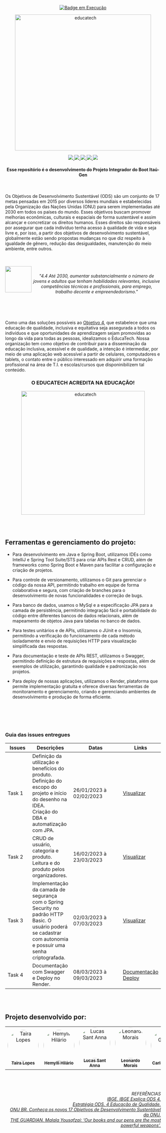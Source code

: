 <p align="center">
    <a href="https://github.com/wbeize">
        <img alt="Badge em Execução" src="https://img.shields.io/badge/status%20-em%20execução-1abc9c.svg" />
    </a>
    </p>
     <p align="center">
     <img width="440px" src="https://user-images.githubusercontent.com/114694450/223731340-1c581e0e-9175-42ea-9003-1c1442727730.png" align="center" alt="educatech" />
    <p align="center">
      <a href="https://github.com/itau-gen">
        <img src="https://img.shields.io/badge/Java-ED8B00?style=for-the-badge&logo=openjdk&logoColor=white" />
      </a>
      <a href="https://github.com/itau-gen">
        <img src="https://img.shields.io/badge/Spring-6DB33F?style=for-the-badge&logo=spring&logoColor=white" />
       </a>
      <a href="https://github.com/itau-gen">
        <img src="https://img.shields.io/badge/MySQL-005C84?style=for-the-badge&logo=mysql&logoColor=white" />
      </a>
      <a href="https://github.com/itau-gen">
        <img src="https://img.shields.io/badge/PostgreSQL-316192?style=for-the-badge&logo=postgresql&logoColor=white" />
      </a>
      <a href="https://github.com/itau-gen">
        <img src="https://img.shields.io/badge/Hibernate-59666C?style=for-the-badge&logo=Hibernate&logoColor=white" />
    </a>
  <br/>
</p>


<h4 align="center">
Esse repositório é o desenvolvimento do Projeto Integrador do Boot Itaú-Gen
</h4>

<br><br>
Os Objetivos de Desenvolvimento Sustentável (ODS) são um conjunto de 17 metas pensadas em 2015 por diversos líderes mundiais e estabelecidas pela Organização das Nações Unidas (ONU) para serem implementadas até 2030 em todos os países do mundo. Esses objetivos buscam promover melhorias econômicas, culturais e espaciais de forma sustentável e assim alcançar e concretizar os direitos humanos. Esses direitos são responsáveis por assegurar que cada indivíduo tenha acesso à qualidade de vida e seja livre e, por isso, a partir dos objetivos de desenvolvimento sustentável, globalmente estão sendo propostas mudanças no que diz respeito à igualdade de gênero, redução das desigualdades, manutenção do meio ambiente, entre outros.
<br><br><br>

<td width="85px">
  <img src="https://www.ipea.gov.br/ods/img/ods4.gif" height="85" align="left"/>
    <td>
      <h6 align="center">
          <br>
          "4.4 Até 2030, aumentar substancialmente o número de jovens e adultos que tenham habilidades relevantes, inclusive competências técnicas e profissionais, para emprego, trabalho decente e empreendedorismo."
        </h6>
</tr>
<br><br><br>

<h7 align="right">
Como uma das soluções possíveis ao <a target="_blank" href="https://www.ipea.gov.br/ods/ods4.html">Objetivo 4</a>, que estabelece que uma educação de qualidade, inclusiva e equitativa seja assegurada a todos os indivíduos e que oportunidades de aprendizagem sejam promovidas ao longo da vida para todas as pessoas, idealizamos o EducaTech. Nossa organização tem como objetivo de contribuir para a disseminação da educação inclusiva, acessível e de qualidade, a intenção é intermediar, por meio de uma aplicação web acessível a partir de celulares, computadores e tablets, o contato entre o público interessado em adquirir uma formação profissional na área de T.I. e escolas/cursos que disponinibilizem tal conteúdo.
    </td>
    </h7>
        <h3 align="center">
            O EDUCATECH ACREDITA NA EDUCAÇÃO!
    </h3>
     <p align="center">
     <img width="400px" src="https://user-images.githubusercontent.com/114694450/224081896-64d41e02-fc3c-42dc-8e7a-29f886112ea7.png" align="center" alt="educatech" />
    </p>
    </td>
</tr>

<br><br>
## Ferramentas e gerenciamento do projeto:

* Para desenvolvimento em Java e Spring Boot, utilizamos IDEs como IntelliJ e Spring Tool Suite/STS para criar APIs Rest e CRUD, além de frameworks como Spring Boot e Maven para facilitar a configuração e criação de projetos.

* Para controle de versionamento, utilizamos o Git para gerenciar o código da nossa API, permitindo trabalho em equipe de forma colaborativa e segura, com criação de branches para o desenvolvimento de novas funcionalidades e correção de bugs.

* Para banco de dados, usamos o MySql e a especificação JPA para a camada de persistência, permitindo integração fácil e portabilidade do código entre diferentes bancos de dados relacionais, além de mapeamento de objetos Java para tabelas no banco de dados.

* Para testes unitários e de APIs, utilizamos o JUnit e o Insomnia, permitindo a verificação do funcionamento de cada método isoladamente e envio de requisições HTTP para visualização simplificada das respostas.

* Para documentação e teste de APIs REST, utilizamos o Swagger, permitindo definição de estrutura de requisições e respostas, além de exemplos de utilização, garantindo qualidade e padronização nos projetos.

* Para deploy de nossas aplicações, utilizamos o Render, plataforma que permite implementação gratuita e oferece diversas ferramentas de monitoramento e gerenciamento, criando e gerenciando ambientes de desenvolvimento e produção de forma eficiente.

<br><br><br><br>
<section id="issues">
       <h3>Guia das issues entregues</h3>
       <table>
              <thead>
                     <th width=85px>Issues</th>
                     <th>Descrições</th>
                     <th width=225px>Datas</th>
                     <th>Links</th>
              </thead>
              <tbody>
                     <tr>
                       <p align="center"><td>Task 1</td></p>
                            <td>Definição da utilização e benefícios do produto.
                              <br>Definição do escopo do projeto e início do desenho na IDEA.
                              <br> Criação do DBA e automatização com JPA. <br> </td>
                            <td>26/01/2023 à 02/02/2023</td>
                            <td><a href="https://github.com/wbeize/pi-ods4/tree/main/src/main/java/com/gen/educatech">Visualizar</td>
                     </tr>
                     <tr>
                       <p align="center"><td>Task 2</td></p>
                            <td>CRUD de usuário, categoria e produto.
                              <br> Leitura e do produto pelos organizadores.</td>
                            <td>16/02/2023 à 23/03/2023</td>
                            <td><a href="https://github.com/wbeize/pi-ods4/tree/main/src/main/java/com/gen/educatech/controller">Visualizar</a></td>
                     </tr>
                      <tr>
                        <p align="center"><td>Task 3</td></p>
                            <td>Implementação da camada de segurança com o Spring Security no padrão HTTP Basic.
                              O usuário poderá se cadastrar com autonomia e possuir uma senha criptografada.</td>
                            <td>02/03/2023 à 07/03/2023</td>
                            <td><a href="https://github.com/wbeize/pi-ods4/tree/main/src/main/java/com/gen/educatech/security">Visualizar</td>
                     </tr>
                      <tr>
                        <p align="center"><td>Task 4</td></p>
                            <td>Documentação com Swagger e Deploy no Render.</td>
                            <td>08/03/2023 à 09/03/2023</td>
                            <td><a href="">Documentação <br> <a href="https://educatech.onrender.com/swagger-ui/index.html">Deploy</td>
                     </tr>                
              </tbody>
       </table>
</section>

<br><br>
## Projeto desenvolvido por:
<table>
  <tr>
      <td align="center">
        <a href="https://github.com/wbeize">
          <img style="border-radius: 50%;" src="https://github.com/wbeize.png" width="100px;" alt="Taira Lopes"/><br />
          <sub><b>Taira Lopes</b></sub>
        </a>
        <br/>
      </td>
      <td align="center">
        <a href="https://github.com/Hemylli">
          <img style="border-radius: 50%;" src="https://github.com/Hemylli.png" width="100px;" alt="Hemylli Hilário"/><br />
          <sub><b>Hemylli Hilário</b></sub>
      </a>
      <br/>
      </td>
      <td align="center">
        <a href="https://github.com/LSantAnnaB">
          <img style="border-radius: 50%;" src="https://github.com/LSantAnnaB.png" width="100px;" alt="Lucas Sant Anna"/><br />
          <sub><b>Lucas Sant Anna</b></sub>
        </a>
        <br/>
      </td>
      <td align="center">
        <a href="https://github.com/leodemorais">
          <img style="border-radius: 50%;" src="https://github.com/leodemorais.png" width="100px;" alt="Leonardo Morais"/><br />
          <sub><b>Leonardo Morais</b></sub>
        </a>
        <br/>
      </td>
      <td align="center">
        <a href="https://github.com/CarlosAlbertoGomes">
          <img style="border-radius: 50%;" src="https://github.com/CarlosAlbertoGomes.png" width="100px;" alt="Carlos Gomes"/><br />
          <sub><b>Carlos Gomes</b></sub>
        </a>
        <br/>
      </td>
      <td align="center">
        <a href="https://github.com/LevynaGA">
          <img style="border-radius: 50%;" src="https://github.com/LevynaGA.png" width="100px;" alt="Levyna Guerra"/><br />
          <sub><b>Levyna Guerra</b></sub>
        </a>
        <br/>
      </td>
    </tr>
</table>

<br><br>
<h6 align="right">
REFERÊNCIAS
  <br>
    <td><a href="https://www.youtube.com/watch?v=htHKxLMIWrY">IBGE. IBGE Explica ODS 4</td>.<br>
    <td><a href="http://www.estrategiaods.org.br/os-ods/ods4/">Estratégia ODS. 4 Educação de Qualidade</td>.<br>
    <td><a href="https://www.ohchr.org/EN/UDHR/Documents/UDHR_Translations/por.pdf">ONU BR. Conheça os novos 17 Objetivos de Desenvolvimento Sustentável da ONU</td>.<br>
    <td><a href="https://www.theguardian.com/commentisfree/2013/jul/12/malala-yousafzai-united-nations-education-speech-text">THE GUARDIAN. Malala Yousafzai: ‘Our books and our pens are the most powerful weapons’</td>.<br>
</h6>
